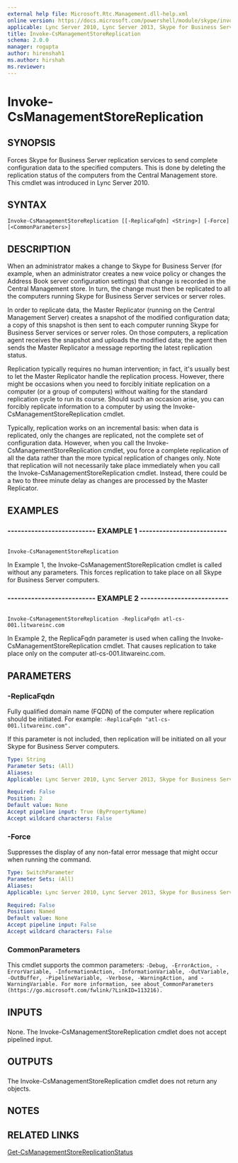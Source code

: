 ```yaml
---
external help file: Microsoft.Rtc.Management.dll-help.xml
online version: https://docs.microsoft.com/powershell/module/skype/invoke-csmanagementstorereplication
applicable: Lync Server 2010, Lync Server 2013, Skype for Business Server 2015, Skype for Business Server 2019
title: Invoke-CsManagementStoreReplication
schema: 2.0.0
manager: rogupta
author: hirenshah1
ms.author: hirshah
ms.reviewer:
---
```


# Invoke-CsManagementStoreReplication

## SYNOPSIS

Forces Skype for Business Server replication services to send complete configuration data to the specified computers.
This is done by deleting the replication status of the computers from the Central Management store.
This cmdlet was introduced in Lync Server 2010.



## SYNTAX

```
Invoke-CsManagementStoreReplication [[-ReplicaFqdn] <String>] [-Force] [<CommonParameters>]
```

## DESCRIPTION

When an administrator makes a change to Skype for Business Server (for example, when an administrator creates a new voice policy or changes the Address Book server configuration settings) that change is recorded in the Central Management store.
In turn, the change must then be replicated to all the computers running Skype for Business Server services or server roles.

In order to replicate data, the Master Replicator (running on the Central Management Server) creates a snapshot of the modified configuration data; a copy of this snapshot is then sent to each computer running Skype for Business Server services or server roles.
On those computers, a replication agent receives the snapshot and uploads the modified data; the agent then sends the Master Replicator a message reporting the latest replication status.

Replication typically requires no human intervention; in fact, it's usually best to let the Master Replicator handle the replication process.
However, there might be occasions when you need to forcibly initiate replication on a computer (or a group of computers) without waiting for the standard replication cycle to run its course.
Should such an occasion arise, you can forcibly replicate information to a computer by using the Invoke-CsManagementStoreReplication cmdlet.

Typically, replication works on an incremental basis: when data is replicated, only the changes are replicated, not the complete set of configuration data.
However, when you call the Invoke-CsManagementStoreReplication cmdlet, you force a complete replication of all the data rather than the more typical replication of changes only.
Note that replication will not necessarily take place immediately when you call the Invoke-CsManagementStoreReplication cmdlet.
Instead, there could be a two to three minute delay as changes are processed by the Master Replicator.



## EXAMPLES

### -------------------------- EXAMPLE 1 -------------------------- 
```

Invoke-CsManagementStoreReplication
```

In Example 1, the Invoke-CsManagementStoreReplication cmdlet is called without any parameters.
This forces replication to take place on all Skype for Business Server computers.

### -------------------------- EXAMPLE 2 -------------------------- 
```

Invoke-CsManagementStoreReplication -ReplicaFqdn atl-cs-001.litwareinc.com
```

In Example 2, the ReplicaFqdn parameter is used when calling the Invoke-CsManagementStoreReplication cmdlet.
That causes replication to take place only on the computer atl-cs-001.litwareinc.com.


## PARAMETERS

### -ReplicaFqdn

Fully qualified domain name (FQDN) of the computer where replication should be initiated.
For example: `-ReplicaFqdn "atl-cs-001.litwareinc.com".`

If this parameter is not included, then replication will be initiated on all your Skype for Business Server computers.



```yaml
Type: String
Parameter Sets: (All)
Aliases: 
Applicable: Lync Server 2010, Lync Server 2013, Skype for Business Server 2015, Skype for Business Server 2019

Required: False
Position: 2
Default value: None
Accept pipeline input: True (ByPropertyName)
Accept wildcard characters: False
```

### -Force
Suppresses the display of any non-fatal error message that might occur when running the command.

```yaml
Type: SwitchParameter
Parameter Sets: (All)
Aliases: 
Applicable: Lync Server 2010, Lync Server 2013, Skype for Business Server 2015, Skype for Business Server 2019

Required: False
Position: Named
Default value: None
Accept pipeline input: False
Accept wildcard characters: False
```

### CommonParameters
This cmdlet supports the common parameters: `-Debug, -ErrorAction, -ErrorVariable, -InformationAction, -InformationVariable, -OutVariable, -OutBuffer, -PipelineVariable, -Verbose, -WarningAction, and -WarningVariable. For more information, see about_CommonParameters (https://go.microsoft.com/fwlink/?LinkID=113216).`

## INPUTS

###  
None.
The Invoke-CsManagementStoreReplication cmdlet does not accept pipelined input.

## OUTPUTS

###  
The Invoke-CsManagementStoreReplication cmdlet does not return any objects.

## NOTES

## RELATED LINKS

[Get-CsManagementStoreReplicationStatus](Get-CsManagementStoreReplicationStatus.md)


